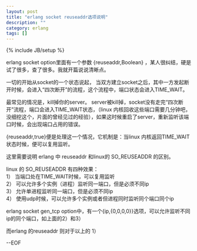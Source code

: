 ```yaml
---
layout: post
title: "erlang socket reuseaddr选项说明"
description: ""
category: erlang
tags: []
---
```

{% include JB/setup %}

erlang socket option里面有一个参数 {reuseaddr,Boolean} ，某人很纠结，硬是试了很多，查了很多。我就开篇说说清晰点。   
  
一切的开始从socket的一个状态说起， 当双方建立socket之后，其中一方发起断开时候，会进入“四次断开”的流程，这个流程中，端口状态会进入TIME_WAIT。   
 
最常见的情况是，kill掉你的server。  server被kill掉，socket没有走完“四次断开”流程，端口会进入TIME_WAIT状态，（linux 内核回收这些端口需要几分钟吧，没细挖这个，片面的曾经见过的经验），如果这时候重启了server，重新监听该端口时候，会出现端口占用的错误。

{reuseaddr,true}便是处理这一个情况，它机制是：当linux 内核返回TIME_WAIT状态时候，便可以复用监听。   

  

这里需要说明 erlang 中 reuseaddr 和linux的 SO_REUSEADDR 的区别。   

linux 的  SO_REUSEADDR 有四种效果：   
1） 当端口处在TIME_WAIT时候，可以复用监听   
2） 可以允许多个实例（进程）监听同一端口，但是必须不同ip   
3） 允许单进程监听同一端口，但是必须不同ip  
4） 使用udp时候，可以允许多个实例或者但进程同时监听同个端口同个ip   

 

erlang socket gen_tcp option中，有一个{ip,{0,0,0,0}}选项，可以允许监听不同ip的同个端口，如上面的2）和3）

而erlang 的reuseaddr 则对于以上的 1）   


--EOF